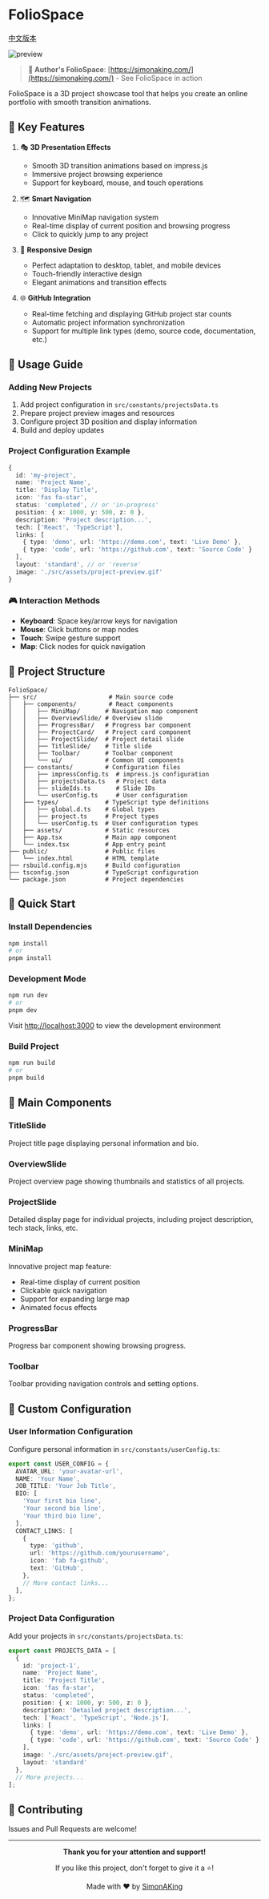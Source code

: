# FolioSpace

[中文版本](README.zh_CN.md)

![preview](./src/assets/folio_space.gif)
> **📱 Author's FolioSpace**: [https://simonaking.com/](https://simonaking.com/) - See FolioSpace in action

FolioSpace is a 3D project showcase tool that helps you create an online portfolio with smooth transition animations.

## 🚀 Key Features

1. 🎭 **3D Presentation Effects**
   - Smooth 3D transition animations based on impress.js
   - Immersive project browsing experience
   - Support for keyboard, mouse, and touch operations

2. 🗺️ **Smart Navigation**
   - Innovative MiniMap navigation system
   - Real-time display of current position and browsing progress
   - Click to quickly jump to any project

3. 📱 **Responsive Design**
   - Perfect adaptation to desktop, tablet, and mobile devices
   - Touch-friendly interactive design
   - Elegant animations and transition effects

4. 🌐 **GitHub Integration**
   - Real-time fetching and displaying GitHub project star counts
   - Automatic project information synchronization
   - Support for multiple link types (demo, source code, documentation, etc.)

## 📝 Usage Guide

### Adding New Projects

1. Add project configuration in `src/constants/projectsData.ts`
2. Prepare project preview images and resources
3. Configure project 3D position and display information
4. Build and deploy updates

### Project Configuration Example

```typescript
{
  id: 'my-project',
  name: 'Project Name',
  title: 'Display Title',
  icon: 'fas fa-star',
  status: 'completed', // or 'in-progress'
  position: { x: 1000, y: 500, z: 0 },
  description: 'Project description...',
  tech: ['React', 'TypeScript'],
  links: [
    { type: 'demo', url: 'https://demo.com', text: 'Live Demo' },
    { type: 'code', url: 'https://github.com', text: 'Source Code' }
  ],
  layout: 'standard', // or 'reverse'
  image: './src/assets/project-preview.gif'
}
```

### 🎮 Interaction Methods

- **Keyboard**: Space key/arrow keys for navigation
- **Mouse**: Click buttons or map nodes
- **Touch**: Swipe gesture support
- **Map**: Click nodes for quick navigation

## 📁 Project Structure

```
FolioSpace/
├── src/                    # Main source code
│   ├── components/         # React components
│   │   ├── MiniMap/       # Navigation map component
│   │   ├── OverviewSlide/ # Overview slide
│   │   ├── ProgressBar/   # Progress bar component
│   │   ├── ProjectCard/   # Project card component
│   │   ├── ProjectSlide/  # Project detail slide
│   │   ├── TitleSlide/    # Title slide
│   │   ├── Toolbar/       # Toolbar component
│   │   └── ui/            # Common UI components
│   ├── constants/         # Configuration files
│   │   ├── impressConfig.ts  # impress.js configuration
│   │   ├── projectsData.ts   # Project data
│   │   ├── slideIds.ts       # Slide IDs
│   │   └── userConfig.ts     # User configuration
│   ├── types/             # TypeScript type definitions
│   │   ├── global.d.ts    # Global types
│   │   ├── project.ts     # Project types
│   │   └── userConfig.ts  # User configuration types
│   ├── assets/            # Static resources
│   ├── App.tsx            # Main app component
│   └── index.tsx          # App entry point
├── public/                # Public files
│   └── index.html         # HTML template
├── rsbuild.config.mjs     # Build configuration
├── tsconfig.json          # TypeScript configuration
└── package.json           # Project dependencies
```

## 🚀 Quick Start

### Install Dependencies

```bash
npm install
# or
pnpm install
```

### Development Mode

```bash
npm run dev
# or
pnpm dev
```

Visit [http://localhost:3000](http://localhost:3000) to view the development environment

### Build Project

```bash
npm run build
# or
pnpm build
```

## 🎨 Main Components

### TitleSlide
Project title page displaying personal information and bio.

### OverviewSlide
Project overview page showing thumbnails and statistics of all projects.

### ProjectSlide
Detailed display page for individual projects, including project description, tech stack, links, etc.

### MiniMap
Innovative project map feature:
- Real-time display of current position
- Clickable quick navigation
- Support for expanding large map
- Animated focus effects

### ProgressBar
Progress bar component showing browsing progress.

### Toolbar
Toolbar providing navigation controls and setting options.

## 🔧 Custom Configuration

### User Information Configuration

Configure personal information in `src/constants/userConfig.ts`:

```typescript
export const USER_CONFIG = {
  AVATAR_URL: 'your-avatar-url',
  NAME: 'Your Name',
  JOB_TITLE: 'Your Job Title',
  BIO: [
    'Your first bio line',
    'Your second bio line',
    'Your third bio line',
  ],
  CONTACT_LINKS: [
    {
      type: 'github',
      url: 'https://github.com/yourusername',
      icon: 'fab fa-github',
      text: 'GitHub',
    },
    // More contact links...
  ],
};
```

### Project Data Configuration

Add your projects in `src/constants/projectsData.ts`:

```typescript
export const PROJECTS_DATA = [
  {
    id: 'project-1',
    name: 'Project Name',
    title: 'Project Title',
    icon: 'fas fa-star',
    status: 'completed',
    position: { x: 1000, y: 500, z: 0 },
    description: 'Detailed project description...',
    tech: ['React', 'TypeScript', 'Node.js'],
    links: [
      { type: 'demo', url: 'https://demo.com', text: 'Live Demo' },
      { type: 'code', url: 'https://github.com', text: 'Source Code' },
    ],
    image: './src/assets/project-preview.gif',
    layout: 'standard'
  },
  // More projects...
];
```

## 🤝 Contributing

Issues and Pull Requests are welcome!

---

<div align="center">

**Thank you for your attention and support!**

If you like this project, don't forget to give it a ⭐!

Made with ❤️ by [SimonAKing](https://github.com/SimonAKing)

</div>